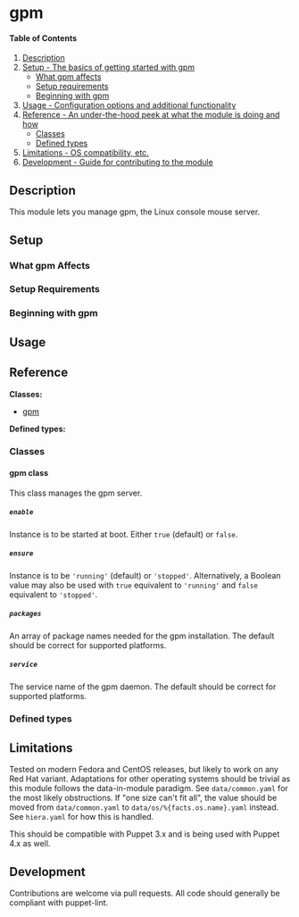 <!--
# This file is part of the doubledog-gpm Puppet module.
# Copyright 2018 John Florian
# SPDX-License-Identifier: GPL-3.0-or-later
-->

# gpm

#### Table of Contents

1. [Description](#description)
1. [Setup - The basics of getting started with gpm](#setup)
    * [What gpm affects](#what-gpm-affects)
    * [Setup requirements](#setup-requirements)
    * [Beginning with gpm](#beginning-with-gpm)
1. [Usage - Configuration options and additional functionality](#usage)
1. [Reference - An under-the-hood peek at what the module is doing and how](#reference)
    * [Classes](#classes)
    * [Defined types](#defined-types)
1. [Limitations - OS compatibility, etc.](#limitations)
1. [Development - Guide for contributing to the module](#development)

## Description

This module lets you manage gpm, the Linux console mouse server.

## Setup

### What gpm Affects

### Setup Requirements

### Beginning with gpm

## Usage

## Reference

**Classes:**

* [gpm](#gpm-class)

**Defined types:**


### Classes

#### gpm class

This class manages the gpm server.

##### `enable`
Instance is to be started at boot.  Either `true` (default) or `false`.

##### `ensure`
Instance is to be `'running'` (default) or `'stopped'`.  Alternatively, a Boolean value may also be used with `true` equivalent to `'running'` and `false` equivalent to `'stopped'`.

##### `packages`
An array of package names needed for the gpm installation.  The default should be correct for supported platforms.

##### `service`
The service name of the gpm daemon.  The default should be correct for supported platforms.


### Defined types


## Limitations

Tested on modern Fedora and CentOS releases, but likely to work on any Red Hat variant.  Adaptations for other operating systems should be trivial as this module follows the data-in-module paradigm.  See `data/common.yaml` for the most likely obstructions.  If "one size can't fit all", the value should be moved from `data/common.yaml` to `data/os/%{facts.os.name}.yaml` instead.  See `hiera.yaml` for how this is handled.

This should be compatible with Puppet 3.x and is being used with Puppet 4.x as well.

## Development

Contributions are welcome via pull requests.  All code should generally be compliant with puppet-lint.
